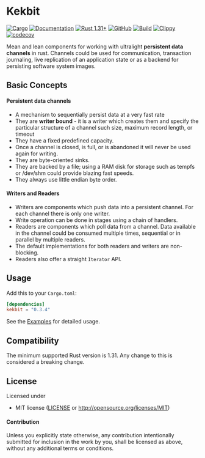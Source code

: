 # Kekbit
[![Cargo](https://img.shields.io/crates/v/kekbit.svg?color=blue)](
https://crates.io/crates/kekbit)
[![Documentation](https://docs.rs/kekbit/badge.svg)](https://docs.rs/kekbit)
[![Rust 1.31+](https://img.shields.io/badge/rust-1.31+-important.svg)](
https://www.rust-lang.org)
[![GitHub](https://img.shields.io/github/license/motoras/kekbit?color=important)](https://github.com/motoras/kekbit/blob/master/LICENSE)
[![Build](https://github.com/motoras/kekbit/workflows/Build/badge.svg)](https://github.com/motoras/kekbit/actions?query=workflow%3ABuild)
[![Clippy](https://github.com/motoras/kekbit/workflows/Clippy/badge.svg)](https://github.com/motoras/kekbit/actions?query=workflow%3AClippy)
[![codecov](https://codecov.io/gh/motoras/kekbit/branch/master/graph/badge.svg)](https://codecov.io/gh/motoras/kekbit)

Mean and lean components for working with ultralight **persistent data channels** in rust. Channels could be used for communication, transaction journaling, live replication of an application state or as a backend for persisting software system images.

## Basic Concepts

#### Persistent data channels
* A mechanism to sequentially persist data at a very fast rate
* They are **writer bound** - it is a writer which creates them and specify the particular structure of a channel such size, maximum record length, or timeout
* They have a fixed predefined capacity. 
* Once a channel is closed, is full, or is abandoned it will never be used again for writing.
* They are byte-oriented sinks.
* They are backed by a file; using a RAM disk for storage such as tempfs or /dev/shm could provide blazing fast speeds.
* They always use little endian byte order.

#### Writers and Readers
* Writers are components which push data into a persistent channel. For each channel there is only one writer.
* Write operation can be done in stages using a chain of handlers.
* Readers are components which poll data from a channel. Data available in the channel could be consumed multiple times, sequential or in parallel by multiple readers.
* The default implementations for both readers and writers are non-blocking.
* Readers also offer a straight `Iterator` API.

## Usage

Add this to your `Cargo.toml`:

```toml
[dependencies]
kekbit = "0.3.4"
```
See the [Examples](https://github.com/motoras/kekbit/blob/master/examples/README.md) for detailed usage.

## Compatibility

The minimum supported Rust version is 1.31. Any change to this is considered a breaking change.

## License

Licensed under 

 * MIT license ([LICENSE](LICENSE) or http://opensource.org/licenses/MIT)


#### Contribution

Unless you explicitly state otherwise, any contribution intentionally submitted
for inclusion in the work by you, shall be licensed as above, without any additional terms or conditions.
